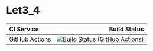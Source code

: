 # Let3_4

| **CI Service** |                                                                                                                                                                                   Build Status |
|:---------------|-----------------------------------------------------------------------------------------------------------------------------------------------------------------------------------------------:|
| GitHub Actions | [![Build Status (GitHub Actions)](https://github.com/Butters7/HW3_1/actions/workflows/ci-cmake_tests.yml/badge.svg)](https://github.com/Butters7/HW3_1/actions/workflows/ci-cmake_tests.yml) |
